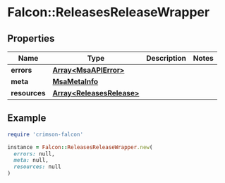 # Falcon::ReleasesReleaseWrapper

## Properties

| Name | Type | Description | Notes |
| ---- | ---- | ----------- | ----- |
| **errors** | [**Array&lt;MsaAPIError&gt;**](MsaAPIError.md) |  |  |
| **meta** | [**MsaMetaInfo**](MsaMetaInfo.md) |  |  |
| **resources** | [**Array&lt;ReleasesRelease&gt;**](ReleasesRelease.md) |  |  |

## Example

```ruby
require 'crimson-falcon'

instance = Falcon::ReleasesReleaseWrapper.new(
  errors: null,
  meta: null,
  resources: null
)
```

